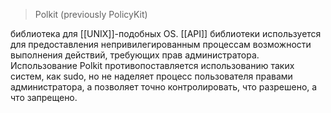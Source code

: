 > Polkit  (previously PolicyKit)

библиотека для [[UNIX]]-подобных OS. 
[[API]] библиотеки используется для предоставления непривилегированным процессам возможности выполнения действий, требующих прав администратора. 
Использование Polkit противопоставляется использованию таких систем, как sudo, но не наделяет процесс пользователя правами администратора, а позволяет точно контролировать, что разрешено, а что запрещено.
